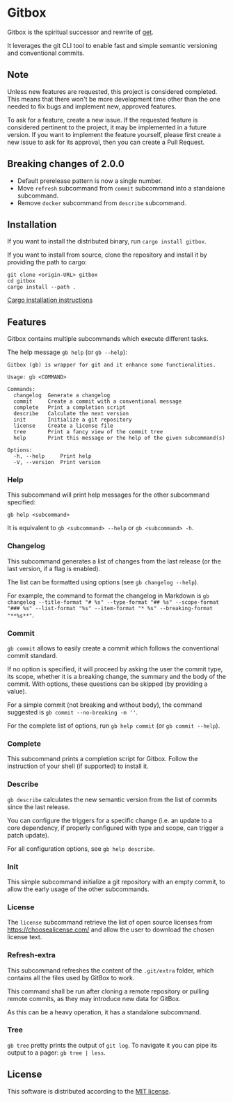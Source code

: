 # Gitbox

Gitbox is the spiritual successor and rewrite of [get](https://github.com/asperan/get).

It leverages the git CLI tool to enable fast and simple semantic versioning and conventional commits.

## Note
Unless new features are requested, this project is considered completed. This means that there won't be more development time other than the one needed to fix bugs and implement new, approved features.

To ask for a feature, create a new issue. If the requested feature is considered pertinent to the project, it may be implemented in a future version.
If you want to implement the feature yourself, please first create a new issue to ask for its approval, then you can create a Pull Request.

## Breaking changes of 2.0.0
* Default prerelease pattern is now a single number.
* Move `refresh` subcommand from `commit` subcommand into a standalone subcommand.
* Remove `docker` subcommand from `describe` subcommand.

## Installation
If you want to install the distributed binary, run `cargo install gitbox`.

If you want to install from source, clone the repository and install it by providing the path to cargo:
```
git clone <origin-URL> gitbox
cd gitbox
cargo install --path .
```

[Cargo installation instructions](https://doc.rust-lang.org/cargo/getting-started/installation.html)

## Features
Gitbox contains multiple subcommands which execute different tasks.

The help message `gb help` (or `gb --help`):
```text
Gitbox (gb) is wrapper for git and it enhance some functionalities.

Usage: gb <COMMAND>

Commands:
  changelog  Generate a changelog
  commit     Create a commit with a conventional message
  complete   Print a completion script
  describe   Calculate the next version
  init       Initialize a git repository
  license    Create a license file
  tree       Print a fancy view of the commit tree
  help       Print this message or the help of the given subcommand(s)

Options:
  -h, --help     Print help
  -V, --version  Print version
```

### Help
This subcommand will print help messages for the other subcommand specified:
```
gb help <subcommand>
```

It is equivalent to `gb <subcommand> --help` or `gb <subcommand> -h`.

### Changelog
This subcommand generates a list of changes from the last release (or the last version, if a flag is enabled).

The list can be formatted using options (see `gb changelog --help`).

For example, the command to format the changelog in Markdown is `gb changelog --title-format "# %s" --type-format "## %s" --scope-format "### %s" --list-format "%s" --item-format "* %s" --breaking-format "**%s**"`.

### Commit
`gb commit` allows to easily create a commit which follows the conventional commit standard.

If no option is specified, it will proceed by asking the user the commit type, its scope, whether it is a breaking change, the summary and the body of the commit. With options, these questions can be skipped (by providing a value).

For a simple commit (not breaking and without body), the command suggested is `gb commit --no-breaking -m ''`.

For the complete list of options, run `gb help commit` (or `gb commit --help`).

### Complete
This subcommand prints a completion script for Gitbox. Follow the instruction of your shell (if supported) to install it.

### Describe
`gb describe` calculates the new semantic version from the list of commits since the last release.

You can configure the triggers for a specific change (i.e. an update to a core dependency, if properly configured with type and scope, can trigger a patch update).

For all configuration options, see `gb help describe`.

### Init
This simple subcommand initialize a git repository with an empty commit, to allow the early usage of the other subcommands.

### License
The `license` subcommand retrieve the list of open source licenses from https://choosealicense.com/ and allow the user to download the chosen license text.

### Refresh-extra
This subcommand refreshes the content of the `.git/extra` folder, which contains all the files used by GitBox to work.

This command shall be run after cloning a remote repository or pulling remote commits, as they may introduce new data for GitBox.

As this can be a heavy operation, it has a standalone subcommand.

### Tree
`gb tree` pretty prints the output of `git log`. To navigate it you can pipe its output to a pager: `gb tree | less`.

## License
This software is distributed according to the [MIT license](https://mit-license.org/).
